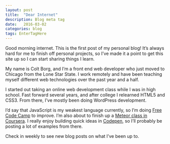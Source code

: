 ```yaml
---
layout: post
title:  "Dear Internet"
description: Blog meta tag
date:   2016-03-02
categories: blog
tags: EnterTagHere
---
```


Good morning internet. This is the first post of my personal blog! It’s always hard for me to finish off personal projects, so I’ve made it a point to get this site up so I can start sharing things I learn.

My name is Colt Borg, and I’m a front end web developer who just moved to Chicago from the Lone Star State. I work remotely and have been teaching myself different web technologies over the past year and a half.

I started out taking an online web development class while I was in high school. Fast forward several years, and after college I relearned HTML5 and CSS3. From there, I’ve mostly been doing WordPress development.

I’d say that JavaScript is my weakest language currently, so I’m doing [Free Code Camp](http://www.freecodecamp.com/legendofcolt) to improve. I’m also about to finish up a [Meteor class in Coursera](https://www.coursera.org/learn/meteor-development/). I really enjoy building quick ideas in [Codepen](http://codepen.io/legendofcolt/), so I’ll probably be posting a lot of examples from there.

Check in weekly to see new blog posts on what I’ve been up to.
